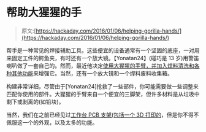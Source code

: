 # 帮助大猩猩的手

> 原文:[https://hackaday.com/2016/01/06/helping-gorilla-hands/](https://hackaday.com/2016/01/06/helping-gorilla-hands/)

帮手是一种常见的焊接辅助工具。这些便宜的设备通常有一个坚固的底座，一对用来固定工件的鳄鱼夹，有时还有一个放大镜。【Yonatan24】(碰巧是 13 岁)用警笛喇叭做了一套自己的。然而，最近他决定[使用大猩猩的手臂，并加入焊料清洗和各种其他功能](http://www.instructables.com/id/Ultimate-14-in-1-Soldering-Station)来增强它。当然，还有一个放大镜和一个焊料废料收集箱。

构建非常详细，尽管由于[Yonatan24]抢救了一些部件，你可能需要做一些调整来匹配你使用的部件。大猩猩的手臂来自一个便宜的三脚架，但许多材料是从垃圾中剩下或剥离的(如铅块)。

当然，我们在之前已经见过[工作台 PCB 支架(包括](http://hackaday.com/2008/07/02/another-helping-hand-for-the-work-bench/)[一个 3D 打印的](http://hackaday.com/2015/08/14/3d-printed-vice-holds-your-breadboards/)，但是你不得不佩服这一个的外观，以及太多的功能。
